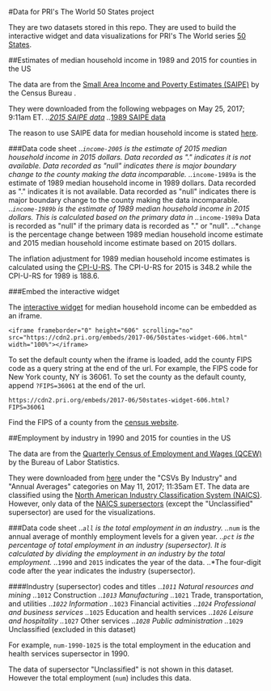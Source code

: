 #Data for PRI's The World 50 States project

They are two datasets stored in this repo. They are used to build the interactive widget and data visualizations for PRI's The World series [50 States](link).

##Estimates of median household income in 1989 and 2015 for counties in the US

The data are from the [Small Area Income and Poverty Estimates (SAIPE)](https://www.census.gov/did/www/saipe/index.html) by the Census Bureau . 

They were downloaded from the following webpages on May 25, 2017; 9:11am ET.
..*[2015 SAIPE data](https://www.census.gov/did/www/saipe/data/statecounty/data/2015.html)
..*[1989 SAIPE data](https://www.census.gov/did/www/saipe/downloads/estmod89/)

The reason to use SAIPE data for median household income is stated [here](https://www.census.gov/topics/income-poverty/guidance/data-sources.html).

###Data code sheet
..*`income-2005` is the estimate of 2015 median household income in 2015 dollars. Data recorded as "." indicates it is not available. Data recorded as "null" indicates there is major boundary change to the county making the data incomparable.
..*`income-1989a` is the estimate of 1989 median household income in 1989 dollars. Data recorded as "." indicates it is not available. Data recorded as "null" indicates there is major boundary change to the county making the data incomparable.
..*`income-1989b` is the estimate of 1989 median household income in 2015 dollars. This is calculated based on the primary data in ..*`income-1989a` Data is recorded as "null" if the primary data is recorded as "." or "null".
..*`change` is the percentage change between 1989 median household income estimate and 2015 median household income estimate based on 2015 dollars.

The inflation adjustment for 1989 median household income estimates is calculated using the [CPI-U-RS](https://www.census.gov/topics/income-poverty/income/guidance/current-vs-constant-dollars.html). The CPI-U-RS for 2015 is 348.2 while the CPI-U-RS for 1989 is 188.6.

###Embed the interactive widget

The [interactive widget](https://cdn2.pri.org/embeds/2017-06/50states-widget-606.html) for median household income can be embedded as an iframe.

```
<iframe frameborder="0" height="606" scrolling="no" src="https://cdn2.pri.org/embeds/2017-06/50states-widget-606.html" width="100%"></iframe>
```

To set the default county when the iframe is loaded, add the county FIPS code as a query string at the end of the url.
For example, the FIPS code for New York county, NY is 36061. To set the county as the default county, append `?FIPS=36061` at the end of the url.

```
https://cdn2.pri.org/embeds/2017-06/50states-widget-606.html?FIPS=36061
```

Find the FIPS of a county from the [census website](https://www.census.gov/geo/reference/codes/cou.html). 

##Employment by industry in 1990 and 2015 for counties in the US 

The data are from the [Quarterly Census of Employment and Wages (QCEW)](https://www.bls.gov/cew/) by the Bureau of Labor Statistics. 

They were downloaded from [here](https://www.bls.gov/cew/datatoc.htm#NAICS_BASED) under the "CSVs By Industry" and "Annual Averages" categories on May 11, 2017; 11:35am ET. The data are classified using the [North American Industry Classification System (NAICS)](https://www.census.gov/eos/www/naics/). However, only data of the [NAICS supersectors](https://data.bls.gov/cew/doc/titles/industry/industry_titles.htm) (except the "Unclassified" supersector) are used for the visualizations.

###Data code sheet
..*`all` is the total employment in an industry.
..*`num` is the annual average of monthly employment levels for a given year.
..*`pct` is the percentage of total employment in an industry (supersector). It is calculated by dividing the employment in an industry by the total employment.
..*`1990` and `2015` indicates the year of the data.
..*The four-digit code after the year indicates the industry (supersector). 

####Industry (supersector) codes and titles
..*`1011` Natural resources and mining
..*`1012` Construction
..*`1013` Manufacturing
..*`1021` Trade, transportation, and utilities
..*`1022` Information
..*`1023` Financial activities
..*`1024` Professional and business services
..*`1025` Education and health services
..*`1026` Leisure and hospitality
..*`1027` Other services
..*`1028` Public administration
..*`1029` Unclassified (excluded in this dataset)

For example, `num-1990-1025` is the total employment in the education and health services supersector in 1990.

The data of supersector "Unclassified" is not shown in this dataset. However the total employment (`num`) includes this data.